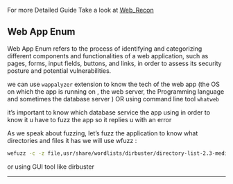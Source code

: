 For more Detailed Guide Take a look at [Web_Recon](../../Web_AppSec/Web_Recon.md)

## Web App Enum

Web App Enum refers to the process of identifying and categorizing different components and functionalities of a web application, such as pages, forms, input fields, buttons, and links, in order to assess its security posture and potential vulnerabilities.

we can use `wappalyzer` extension to know the tech of the web app (the OS on which the app is running on , the web server, the Programming language and sometimes the database server ) OR  using command line tool `whatweb`

it’s important to know which database service the app using in order to know it u have to fuzz the app so it replies u with an error 

As we speak about fuzzing, let’s fuzz the application to know what directories and files it has we will use wfuzz :

```bash
wefuzz -c -z file,usr/share/wordlists/dirbuster/directory-list-2.3-medium.txt --hc 404,301,302 http://example.com/FUZZ
```

or using GUI tool like dirbuster


---

